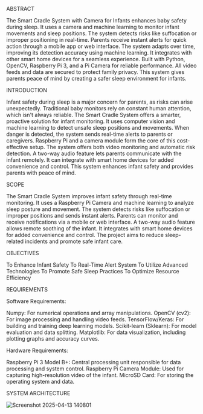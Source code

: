 ABSTRACT

The Smart Cradle System with Camera for Infants enhances baby safety during sleep.
It uses a camera and machine learning to monitor infant movements and sleep positions.
The system detects risks like suffocation or improper positioning in real-time.
Parents receive instant alerts for quick action through a mobile app or web interface.
The system adapts over time, improving its detection accuracy using machine learning.
It integrates with other smart home devices for a seamless experience.
Built with Python, OpenCV, Raspberry Pi 3, and a Pi Camera for reliable performance.
All video feeds and data are secured to protect family privacy.
This system gives parents peace of mind by creating a safer sleep environment for infants.

INTRODUCTION

Infant safety during sleep is a major concern for parents, as risks can arise unexpectedly.
Traditional baby monitors rely on constant human attention, which isn't always reliable.
The Smart Cradle System offers a smarter, proactive solution for infant monitoring.
It uses computer vision and machine learning to detect unsafe sleep positions and movements.
When danger is detected, the system sends real-time alerts to parents or caregivers.
Raspberry Pi and a camera module form the core of this cost-effective setup.
The system offers both video monitoring and automatic risk detection.
A two-way audio feature lets parents communicate with the infant remotely.
It can integrate with smart home devices for added convenience and control.
This system enhances infant safety and provides parents with peace of mind.

SCOPE

The Smart Cradle System improves infant safety through real-time monitoring.
It uses a Raspberry Pi Camera and machine learning to analyze sleep posture and movement.
The system detects risks like suffocation or improper positions and sends instant alerts.
Parents can monitor and receive notifications via a mobile or web interface.
A two-way audio feature allows remote soothing of the infant.
It integrates with smart home devices for added convenience and control.
The project aims to reduce sleep-related incidents and promote safe infant care.

OBJECTIVES

To Enhance Infant Safety
To Real-Time Alert System
To Utilize Advanced Technologies
To Promote Safe Sleep Practices
To Optimize Resource Efficiency


REQUIREMENTS

Software Requirements:

Numpy: For numerical operations and array manipulations.
OpenCV (cv2): For image processing and handling video feeds.
TensorFlow/Keras: For building and training deep learning models.
Scikit-learn (Sklearn): For model evaluation and data splitting.
Matplotlib: For data visualization, including plotting graphs and accuracy curves.

Hardware Requirements:

Raspberry Pi 3 Model B+: Central processing unit responsible for data processing and system control.
Raspberry Pi Camera Module: Used for capturing high-resolution video of the infant.
MicroSD Card: For storing the operating system and data.

SYSTEM ARCHITECTURE


![Screenshot 2025-04-13 140801](https://github.com/user-attachments/assets/03994285-f3ea-43af-9c03-1bc09ef9afd9)






